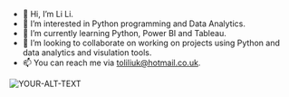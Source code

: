 - 👋 Hi, I’m Li Li.
- 👀 I’m interested in Python programming and Data Analytics.
- 🌱 I’m currently learning Python, Power BI and Tableau.
- 💞️ I’m looking to collaborate on working on projects using Python and data analytics and visulation tools.
- 📫 You can reach me via toliliuk@hotmail.co.uk.

<!---
liliuk/liliuk is a ✨ special ✨ repository because its `README.md` (this file) appears on your GitHub profile.
You can click the Preview link to take a look at your changes.
--->

<picture>
 <source media="(prefers-color-scheme: dark)" srcset=""C:\Users\tolil\Desktop\Li.jpg"">
 <source media="(prefers-color-scheme: light)" srcset=""C:\Users\tolil\Desktop\Li.jpg"">
 <img alt="YOUR-ALT-TEXT" src=""C:\Users\tolil\Desktop\Li.jpg"">
</picture>
